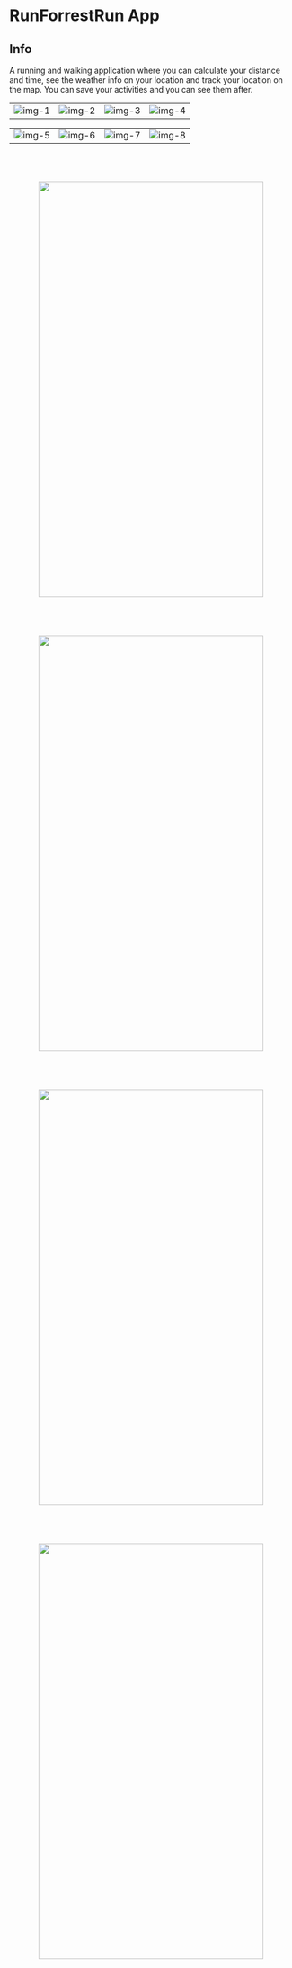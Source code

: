 # RunForrestRun App

## Info

A running and walking application where you can calculate your distance and time, see the weather info on your location and track your location on the map. You can save your activities and you can see them after. 

|                             |                             |                             |                             |                       
| :-------------------------: | :-------------------------: | :-------------------------: | :-------------------------: | 
| ![img-1](src/assets/project-images/1.png '1') | ![img-2](src/assets/project-images/2.png '2') | ![img-3](src/assets/project-images/3.png '3') | ![img-4](src/assets/project-images/4.png '4') 

|                             |                             |                             |                             |                            
| :-------------------------: | :-------------------------: | :-------------------------: | :-------------------------: | 
| ![img-5](src/assets/project-images/5.png '1')| ![img-6](src/assets/project-images/6.png '2') | ![img-7](src/assets/project-images/7.png '3') | ![img-8](src/assets/project-images/8.png '4') | 

<p align="center">
  <br/>
  <br/>
  <br/>
  <img src="src/assets/gifs/gif1.gif" width="400" height="740" >
  <br/>
  <br/>
  <br/>
  <br/>
  <br/>
  <img src="src/assets/gifs/gif2.gif" width="400" height="740" >
  <br/>
  <br/>
  <br/>
  <br/>
  <br/>
  <img src="src/assets/gifs/gif3.gif" width="400" height="740" >
  <br/>
  <br/>
  <br/>
  <br/>
  <br/>
  <img src="src/assets/gifs/gif4.gif" width="400" height="740" >
  <br/>
</p>
